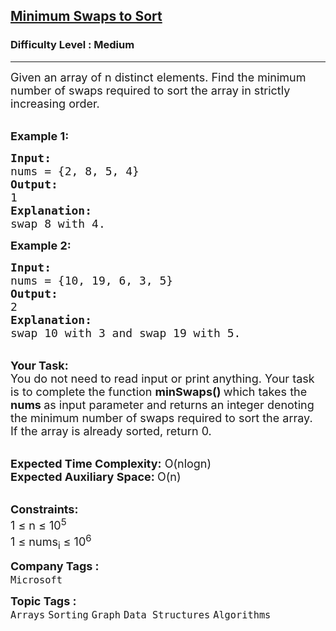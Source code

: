 <h2><a href="https://www.geeksforgeeks.org/problems/minimum-swaps/1?page=5&difficulty=Medium&sortBy=submissions">Minimum Swaps to Sort</a></h2><h3>Difficulty Level : Medium</h3><hr><div class="problems_problem_content__Xm_eO"><p><span style="font-size: 18px;">Given an array of n distinct elements. Find the minimum number of swaps required to sort the array in strictly increasing&nbsp;order.</span></p>
<p><br><span style="font-size: 18px;"><strong>Example 1:</strong></span></p>
<pre><span style="font-size: 18px;"><strong>Input:
</strong>nums = {2, 8, 5, 4}
<strong>Output:</strong>
1
<strong>Explanation:</strong>
swap 8 with 4.</span></pre>
<p><strong><span style="font-size: 18px;">Example 2:</span></strong></p>
<pre><span style="font-size: 18px;"><strong>Input:
</strong>nums = {10, 19, 6, 3, 5}
<strong>Output:</strong>
2
<strong>Explanation:
</strong>swap 10 with 3 and swap 19 with 5.</span></pre>
<p><br><span style="font-size: 18px;"><strong>Your Task:</strong><br>You do not need to read input or print anything. Your task is to complete the function <strong>minSwaps() </strong>which takes the <strong>nums&nbsp;</strong>as input parameter&nbsp;and returns an integer denoting the minimum number of swaps required to sort the array. <br>If the array is already sorted, return 0.&nbsp;</span></p>
<p><br><span style="font-size: 18px;"><strong>Expected Time Complexity:</strong> O(nlogn)<br><strong>Expected Auxiliary Space: </strong>O(n)</span></p>
<p><br><span style="font-size: 18px;"><strong>Constraints:</strong><br>1 ≤ n&nbsp;≤ 10<sup>5</sup><br>1 ≤ nums<sub>i</sub>&nbsp;≤ 10<sup>6</sup></span></p></div><p><span style=font-size:18px><strong>Company Tags : </strong><br><code>Microsoft</code>&nbsp;<br><p><span style=font-size:18px><strong>Topic Tags : </strong><br><code>Arrays</code>&nbsp;<code>Sorting</code>&nbsp;<code>Graph</code>&nbsp;<code>Data Structures</code>&nbsp;<code>Algorithms</code>&nbsp;